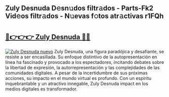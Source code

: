 ## Zuly Desnuda D𝚎sn𝚞dos filtr𝚊dos - Parts-Fk2 Vid𝚎os filtr𝚊dos - N𝚞evas f𝚘tos atr𝚊ctivas r1FQh

# <h2><a href="http://mb7c6rj.tromn.icu/?c=Zuly+Desnuda">🔗👉👉👉 Zuly Desnuda 🔗🔗</a></h2>

[![Zuly Desnuda nuevo](https://i.imgur.com/pEAQMta.gif)](http://mb7c6rj.tromn.icu/?c=Zuly+Desnuda)
Zuly Desnuda, una figura paradójica y desafiante, se resiste a ser encasillada. Su enfoque distintivo de la autopresentación en línea ha fascinado y provocado a los espectadores, incitando debates sobre la libertad de expresión, la autorrepresentación y las complejidades de las comunidades digitales. A pesar de la incertidumbre de sus próximas acciones, su impacto en el mundo virtual es profundo. Con un espíritu inquebrantable y un atractivo innegable, Zuly Desnuda impact en los medios digitales es transformador.

